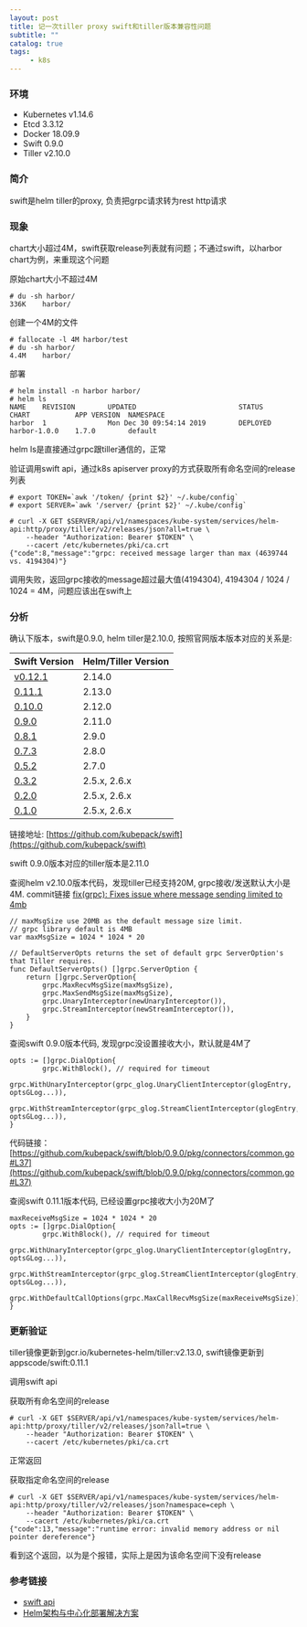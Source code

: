 ```yaml
---
layout: post
title: 记一次tiller proxy swift和tiller版本兼容性问题
subtitle: ""
catalog: true
tags:
     - k8s
---
```


### 环境

- Kubernetes v1.14.6
- Etcd 3.3.12
- Docker 18.09.9
- Swift 0.9.0
- Tiller v2.10.0

### 简介

swift是helm tiller的proxy, 负责把grpc请求转为rest http请求

### 现象

chart大小超过4M，swift获取release列表就有问题；不通过swift，以harbor chart为例，来重现这个问题

原始chart大小不超过4M
```
# du -sh harbor/
336K    harbor/
```

创建一个4M的文件
```
# fallocate -l 4M harbor/test
# du -sh harbor/
4.4M    harbor/
```

部署
```
# helm install -n harbor harbor/
# helm ls
NAME    REVISION        UPDATED                         STATUS          CHART           APP VERSION  NAMESPACE
harbor  1               Mon Dec 30 09:54:14 2019        DEPLOYED        harbor-1.0.0    1.7.0        default  
```
helm ls是直接通过grpc跟tiller通信的，正常

验证调用swift api，通过k8s apiserver proxy的方式获取所有命名空间的release列表
```
# export TOKEN=`awk '/token/ {print $2}' ~/.kube/config`
# export SERVER=`awk '/server/ {print $2}' ~/.kube/config`

# curl -X GET $SERVER/api/v1/namespaces/kube-system/services/helm-api:http/proxy/tiller/v2/releases/json?all=true \
    --header "Authorization: Bearer $TOKEN" \
    --cacert /etc/kubernetes/pki/ca.crt 
{"code":8,"message":"grpc: received message larger than max (4639744 vs. 4194304)"} 
```
调用失败，返回grpc接收的message超过最大值(4194304), 4194304 / 1024 / 1024 = 4M，问题应该出在swift上


### 分析

确认下版本，swift是0.9.0, helm tiller是2.10.0, 按照官网版本版本对应的关系是:

| Swift Version                                                     | Helm/Tiller Version |
|-------------------------------------------------------------------|---------------------|
| [v0.12.1](https://github.com/kubepack/swift/releases/tag/v0.12.1) | 2.14.0              |
| [0.11.1](https://github.com/kubepack/swift/releases/tag/0.11.1)   | 2.13.0              |
| [0.10.0](https://github.com/kubepack/swift/releases/tag/0.10.0)   | 2.12.0              |
| [0.9.0](https://github.com/kubepack/swift/releases/tag/0.9.0)     | 2.11.0              |
| [0.8.1](https://github.com/kubepack/swift/releases/tag/0.8.1)     | 2.9.0               |
| [0.7.3](https://github.com/kubepack/swift/releases/tag/0.7.3)     | 2.8.0               |
| [0.5.2](https://github.com/kubepack/swift/releases/tag/0.5.2)     | 2.7.0               |
| [0.3.2](https://github.com/kubepack/swift/releases/tag/0.3.2)     | 2.5.x, 2.6.x        |
| [0.2.0](https://github.com/kubepack/swift/releases/tag/0.2.0)     | 2.5.x, 2.6.x        |
| [0.1.0](https://github.com/kubepack/swift/releases/tag/0.1.0)     | 2.5.x, 2.6.x        |
链接地址: [https://github.com/kubepack/swift](https://github.com/kubepack/swift)

swift 0.9.0版本对应的tiller版本是2.11.0

查阅helm v2.10.0版本代码，发现tiller已经支持20M, grpc接收/发送默认大小是4M.
commit链接 [fix(grpc): Fixes issue where message sending limited to 4mb](https://github.com/helm/helm/pull/3469/commits/614cd9dfe7413a3b8624311bebaf8e8229b05e3f)
```
// maxMsgSize use 20MB as the default message size limit.
// grpc library default is 4MB
var maxMsgSize = 1024 * 1024 * 20

// DefaultServerOpts returns the set of default grpc ServerOption's that Tiller requires.
func DefaultServerOpts() []grpc.ServerOption {
	return []grpc.ServerOption{
		grpc.MaxRecvMsgSize(maxMsgSize),
		grpc.MaxSendMsgSize(maxMsgSize),
		grpc.UnaryInterceptor(newUnaryInterceptor()),
		grpc.StreamInterceptor(newStreamInterceptor()),
	}
}
```

查阅swift 0.9.0版本代码, 发现grpc没设置接收大小，默认就是4M了
```
opts := []grpc.DialOption{
        grpc.WithBlock(), // required for timeout 
        grpc.WithUnaryInterceptor(grpc_glog.UnaryClientInterceptor(glogEntry, optsGLog...)),
        grpc.WithStreamInterceptor(grpc_glog.StreamClientInterceptor(glogEntry, optsGLog...)),
}
```
代码链接：[https://github.com/kubepack/swift/blob/0.9.0/pkg/connectors/common.go#L37](https://github.com/kubepack/swift/blob/0.9.0/pkg/connectors/common.go#L37)

查阅swift 0.11.1版本代码, 已经设置grpc接收大小为20M了
```
maxReceiveMsgSize = 1024 * 1024 * 20
opts := []grpc.DialOption{
        grpc.WithBlock(), // required for timeout
        grpc.WithUnaryInterceptor(grpc_glog.UnaryClientInterceptor(glogEntry, optsGLog...)),
        grpc.WithStreamInterceptor(grpc_glog.StreamClientInterceptor(glogEntry, optsGLog...)),
        grpc.WithDefaultCallOptions(grpc.MaxCallRecvMsgSize(maxReceiveMsgSize)),
}
```

### 更新验证

tiller镜像更新到gcr.io/kubernetes-helm/tiller:v2.13.0, swift镜像更新到appscode/swift:0.11.1

调用swift api

获取所有命名空间的release
```
# curl -X GET $SERVER/api/v1/namespaces/kube-system/services/helm-api:http/proxy/tiller/v2/releases/json?all=true \
    --header "Authorization: Bearer $TOKEN" \
    --cacert /etc/kubernetes/pki/ca.crt 
```
正常返回

获取指定命名空间的release
```
# curl -X GET $SERVER/api/v1/namespaces/kube-system/services/helm-api:http/proxy/tiller/v2/releases/json?namespace=ceph \
    --header "Authorization: Bearer $TOKEN" \
    --cacert /etc/kubernetes/pki/ca.crt 
{"code":13,"message":"runtime error: invalid memory address or nil pointer dereference"}
```
看到这个返回，以为是个报错，实际上是因为该命名空间下没有release

### 参考链接

- [swift api](https://github.com/kubepack/swift/blob/master/docs/guides/api.md)
- [Helm架构与中心化部署解决方案](https://youendless.com/post/helm_design/)